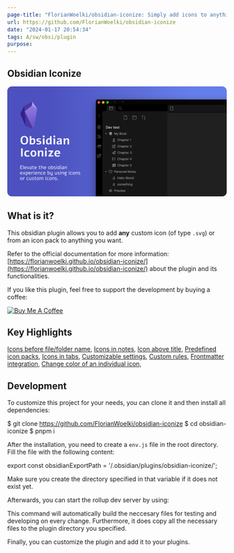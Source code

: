 ```yaml
---
page-title: "FlorianWoelki/obsidian-iconize: Simply add icons to anything you want in Obsidian."
url: https://github.com/FlorianWoelki/obsidian-iconize
date: "2024-01-17 20:54:34"
tags: A/sw/obsi/plugin
purpose:
---
```


## Obsidian Iconize

[![Preview Image](https://raw.githubusercontent.com/FlorianWoelki/obsidian-iconize/main/docs/preview-image.png)](https://raw.githubusercontent.com/FlorianWoelki/obsidian-iconize/main/docs/preview-image.png)

## What is it?

This obsidian plugin allows you to add **any** custom icon (of type `.svg`) or from an icon pack to anything you want.

Refer to the official documentation for more information: [https://florianwoelki.github.io/obsidian-iconize/](https://florianwoelki.github.io/obsidian-iconize/) about the plugin and its functionalities.

If you like this plugin, feel free to support the development by buying a coffee:

[![Buy Me A Coffee](https://camo.githubusercontent.com/cace41b0afc90c68d0207e2bd809ee121f9ff4f72ac032e8ced972aee7adbb23/68747470733a2f2f63646e2e6275796d6561636f666665652e636f6d2f627574746f6e732f76322f64656661756c742d79656c6c6f772e706e67)](https://www.buymeacoffee.com/florianwoelki)

## Key Highlights

[Icons before file/folder name](https://florianwoelki.github.io/obsidian-iconize/files-and-folders/icon-before-file-or-folder.html), [Icons in notes](https://florianwoelki.github.io/obsidian-iconize/notes/icons-in-notes.html), [Icon above title](https://florianwoelki.github.io/obsidian-iconize/notes/title-icon.html), [Predefined icon packs](https://florianwoelki.github.io/obsidian-iconize/guide/icon-packs.html), [Icons in tabs](https://florianwoelki.github.io/obsidian-iconize/files-and-folders/icon-tabs.html), [Customizable settings](https://florianwoelki.github.io/obsidian-iconize/guide/settings.html), [Custom rules](https://florianwoelki.github.io/obsidian-iconize/files-and-folders/custom-rules.html), [Frontmatter integration](https://florianwoelki.github.io/obsidian-iconize/files-and-folders/use-frontmatter.html), [Change color of an individual icon](https://florianwoelki.github.io/obsidian-iconize/files-and-folders/individual-icon-color.html),

## Development

To customize this project for your needs, you can clone it and then install all dependencies:

$ git clone https://github.com/FlorianWoelki/obsidian-iconize
$ cd obsidian-iconize
$ pnpm i

After the installation, you need to create a `env.js` file in the root directory. Fill the file with the following content:

export const obsidianExportPath \=
  '<path-to-obsidian-vault>/.obsidian/plugins/obsidian-iconize/';

Make sure you create the directory specified in that variable if it does not exist yet.

Afterwards, you can start the rollup dev server by using:

This command will automatically build the neccesary files for testing and developing on every change. Furthermore, it does copy all the necessary files to the plugin directory you specified.

Finally, you can customize the plugin and add it to your plugins.